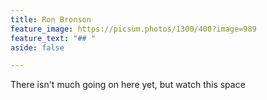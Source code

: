 ```yaml
---
title: Ron Bronson
feature_image: https://picsum.photos/1300/400?image=989
feature_text: "## "
aside: false

---
```

There isn't much going on here yet, but watch this space